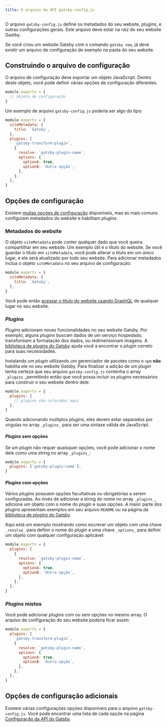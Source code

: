 ```yaml
---
title: O arquivo da API gatsby-config.js
---
```


O arquivo `gatsby-config.js` define os metadados do seu website, _plugins_, e outras configurações gerais. Este arquivo deve estar na raiz do seu website Gastby.

Se você criou um website Gatsby com o comando `gatsby new`, já deve existir um arquivo de configuração de exemplo na pasta do seu website.

## Construindo o arquivo de configuração

O arquivo de configuração deve exportar um objeto JavaScript. Dentro deste objeto, você pode definir várias opções de configuração diferentes.

```javascript:title=gatsby-config.js
module.exports = {
  // objeto de configuração
}
```

Um exemplo de arquivo `gatsby-config.js` poderia ser algo do tipo:

```javascript:title=gatsby-config.js
module.exports = {
  siteMetadata: {
    title: `Gatsby`,
  },
  plugins: [
    `gatsby-transform-plugin`,
    {
      resolve: `gatsby-plugin-name`,
      options: {
        optionA: true,
        optionB: `Outra opção`,
      },
    },
  ],
}
```

## Opções de configuração

Existem [muitas opções de configuração](/docs/gatsby-config) disponíveis, mas as mais comuns configuram metadados do website e habilitam _plugins_.

### Metadados do website

O objeto `siteMetadata` pode conter qualquer dado que você queira compartilhar em seu website. Um exemplo útil é o título do website. Se você guardar o título em `siteMetadata`, você pode alterar o título em um único lugar, e ele será atualizado por todo seu website. Para adicionar metadados inclua o objeto `siteMetadata` no seu arquivo de configuração:

```javascript:title=gatsby-config.js
module.exports = {
  siteMetadata: {
    title: `Gatsby`,
  },
}
```

Você pode então [acessar o título do website usando GraphQL](/tutorial/part-four/#your-first-graphql-query) de qualquer lugar no seu website.

### _Plugins_

_Plugins_ adicionam novas funcionalidades no seu website Gatsby. Por exemplo, alguns _plugins_ buscam dados de um serviço hospedado, transformam a formatação dos dados, ou redimensionam imagens. A [biblioteca de _plugins_ do Gatsby](/plugins) ajuda você a encontrar o _plugin_ correto para suas necessidades.

Instalando um _plugin_ utilizando um gerenciador de pacotes como o `npm` **não** habilita ele no seu website Gatsby. Para finalizar a adição de um _plugin_ tenha certeza que seu arquivo `gatsby-config.js` contenha o array `_plugins_`,permitindo então que você possa incluir os _plugins_ necessários para construir o seu website dentro dele:

```javascript:title=gatsby-config.js
module.exports = {
  plugins: [
    // plugins são colocados aqui
  ],
}
```

Quando adicionando multiplos _plugins_, eles devem estar separados por vírgulas no array `_plugins_` para ser uma sintaxe válida de JavaScript.

#### _Plugins_ sem opções

Se um _plugin_ não requer quaisquer opções, você pode adicionar o nome dele como uma string no array `_plugins_`:

```javascript:title=gatsby-config.js
module.exports = {
  plugins: [`gatsby-plugin-name`],
}
```

#### _Plugins_ com opções

Vários _plugins_ possuem opções facultativas ou obrigatórias a serem configuradas. Ao invés de adicionar a string do nome no array `_plugins_`, adicione um objeto com o nome do _plugin_ e suas opções. A maior parte dos _plugins_ apresentam exemplos em seu arquivo `README` ou na página da [biblioteca de _plugins_ do Gatsby](/plugins).

Aqui está um exemplo mostrando como escrever um objeto com uma chave `_resolve_` para definir o nome do _plugin_ e uma chave `_options_` para definir um objeto com qualquer configuração aplicável:

```javascript:title=gatsby-config.js
module.exports = {
  plugins: [
    {
      resolve: `gatsby-plugin-name`,
      options: {
        optionA: true,
        optionB: `Outra opção`,
      },
    },
  ],
}
```

### _Plugins_ mistos

Você pode adicionar _plugins_ com ou sem opções no mesmo array. O arquivo de configuração do seu website poderia ficar assim:

```javascript:title=gatsby-config.js
module.exports = {
  plugins: [
    `gatsby-transform-plugin`,
    {
      resolve: `gatsby-plugin-name`,
      options: {
        optionA: true,
        optionB: `Outra opção`,
      },
    },
  ],
}
```

## Opções de configuração adicionais

Existem várias configurações opções disponíveis para o arquivo `gatsby-config.js`. Você pode encontrar uma lista de cada opçõe na página [Configuração da API do Gatsby](/docs/gatsby-config/).
